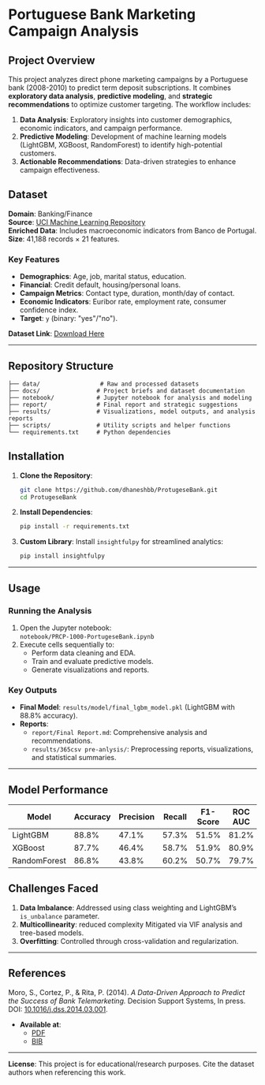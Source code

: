 # Portuguese Bank Marketing Campaign Analysis

## Project Overview
This project analyzes direct phone marketing campaigns by a Portuguese bank (2008-2010) to predict term deposit subscriptions. It combines **exploratory data analysis**, **predictive modeling**, and **strategic recommendations** to optimize customer targeting. The workflow includes:

1. **Data Analysis**: Exploratory insights into customer demographics, economic indicators, and campaign performance.
2. **Predictive Modeling**: Development of machine learning models (LightGBM, XGBoost, RandomForest) to identify high-potential customers.
3. **Actionable Recommendations**: Data-driven strategies to enhance campaign effectiveness.

## Dataset
**Domain**: Banking/Finance  
**Source**: [UCI Machine Learning Repository](https://archive.ics.uci.edu/ml/datasets/Bank+Marketing)  
**Enriched Data**: Includes macroeconomic indicators from Banco de Portugal.  
**Size**: 41,188 records × 21 features.  

### Key Features
- **Demographics**: Age, job, marital status, education.  
- **Financial**: Credit default, housing/personal loans.  
- **Campaign Metrics**: Contact type, duration, month/day of contact.  
- **Economic Indicators**: Euribor rate, employment rate, consumer confidence index.  
- **Target**: `y` (binary: "yes"/"no"). 

**Dataset Link**: [Download Here](https://d3libtxjj3aepc.cloudfront.net/projects/CDS-Capstone-Projects/PRCP-1000-ProtugeseBank.zip)

---

## Repository Structure
```
├── data/                 # Raw and processed datasets
├── docs/                # Project briefs and dataset documentation
├── notebook/            # Jupyter notebook for analysis and modeling
├── report/              # Final report and strategic suggestions
├── results/             # Visualizations, model outputs, and analysis reports
├── scripts/             # Utility scripts and helper functions
└── requirements.txt     # Python dependencies
```

## Installation
1. **Clone the Repository**:
   ```bash
   git clone https://github.com/dhaneshbb/ProtugeseBank.git
   cd ProtugeseBank
   ```
2. **Install Dependencies**:
   ```bash
   pip install -r requirements.txt
   ```
3. **Custom Library**: Install `insightfulpy` for streamlined analytics:
   ```bash
   pip install insightfulpy
   ```

---

## Usage
### Running the Analysis
1. Open the Jupyter notebook:  
   `notebook/PRCP-1000-PortugeseBank.ipynb`
2. Execute cells sequentially to:
   - Perform data cleaning and EDA.
   - Train and evaluate predictive models.
   - Generate visualizations and reports.

### Key Outputs
- **Final Model**: `results/model/final_lgbm_model.pkl` (LightGBM with 88.8% accuracy).
- **Reports**:  
  - `report/Final Report.md`: Comprehensive analysis and recommendations.
  - `results/365csv pre-anlysis/`: Preprocessing reports, visualizations, and statistical summaries.

---

## Model Performance
| Model      | Accuracy | Precision | Recall | F1-Score | ROC AUC |
|------------|----------|-----------|--------|----------|---------|
| LightGBM   | 88.8%    | 47.1%     | 57.3%  | 51.5%    | 81.2%   |
| XGBoost    | 87.7%    | 46.4%     | 58.7%  | 51.9%    | 80.9%   |
| RandomForest | 86.8%  | 43.8%     | 60.2%  | 50.7%    | 79.7%   |

## Challenges Faced
1. **Data Imbalance**: Addressed using class weighting and LightGBM’s `is_unbalance` parameter.
2. **Multicollinearity**: reduced complexity Mitigated via VIF analysis and tree-based models.
3. **Overfitting**: Controlled through cross-validation and regularization.

---

## References

Moro, S., Cortez, P., & Rita, P. (2014). *A Data-Driven Approach to Predict the Success of Bank Telemarketing.* Decision Support Systems, In press. DOI: [10.1016/j.dss.2014.03.001](http://dx.doi.org/10.1016/j.dss.2014.03.001).

- **Available at**:
  - [PDF](http://dx.doi.org/10.1016/j.dss.2014.03.001)
  - [BIB](http://www3.dsi.uminho.pt/pcortez/bib/2014-dss.txt)

---

**License**: This project is for educational/research purposes. Cite the dataset authors when referencing this work.
